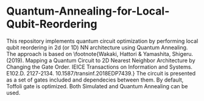 # Quantum-Annealing-for-Local-Qubit-Reordering

This repository implements quantum circuit optimization by performing local qubit reordering in 2d (or 1D) NN architecture using Quantum Annealing. The approach is based on \footnote{Wakaki, Hattori & Yamashita, Shigeru. (2019). Mapping a Quantum Circuit to 2D Nearest Neighbor Architecture by Changing the Gate Order. IEICE Transactions on Information and Systems. E102.D. 2127-2134. 10.1587/transinf.2018EDP7439.} The circuit is presented as a set of gates included and dependecies between them. By default, Toffoli gate is optimized. Both Simulated and Quantum Annealing can be used.
